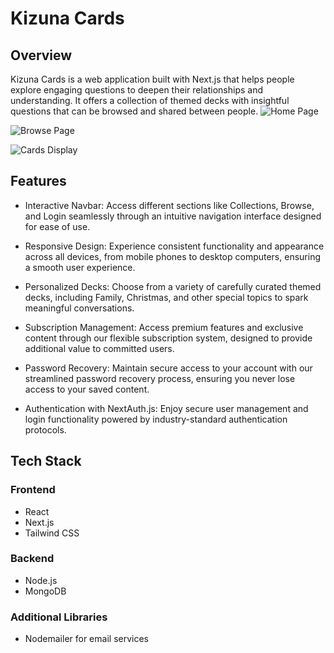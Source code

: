 # Kizuna Cards

## Overview

Kizuna Cards is a web application built with Next.js that helps people explore engaging questions to deepen their relationships and understanding. It offers a collection of themed decks with insightful questions that can be browsed and shared between people.
![Home Page](./Public/Images/images/readme/Home.png)

![Browse Page](./Public/Images/images/readme/Browse.png)

![Cards Display](./Public/Images/images/readme/Cards.png)

## Features

* Interactive Navbar: Access different sections like Collections, Browse, and Login seamlessly through an intuitive navigation interface designed for ease of use.

* Responsive Design: Experience consistent functionality and appearance across all devices, from mobile phones to desktop computers, ensuring a smooth user experience.

* Personalized Decks: Choose from a variety of carefully curated themed decks, including Family, Christmas, and other special topics to spark meaningful conversations.

* Subscription Management: Access premium features and exclusive content through our flexible subscription system, designed to provide additional value to committed users.

* Password Recovery: Maintain secure access to your account with our streamlined password recovery process, ensuring you never lose access to your saved content.

* Authentication with NextAuth.js: Enjoy secure user management and login functionality powered by industry-standard authentication protocols.

## Tech Stack

### Frontend
* React
* Next.js
* Tailwind CSS

### Backend
* Node.js
* MongoDB

### Additional Libraries
* Nodemailer for email services